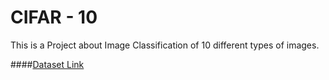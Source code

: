 # CIFAR - 10

This is a Project about Image Classification of 10 different types of images.

####[Dataset Link](https://www.kaggle.com/datasets/firuzjuraev/trained-models-for-cifar10-dataset)
